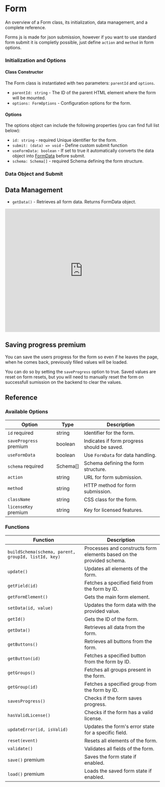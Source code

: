 # Form

An overview of a Form class, its initialization, data management, and a complete reference.

Forms js is made for json submission, however if you want to use standard form submit it is completly possible, just define `action` and `method` in form options. 

### Initialization and Options

#### Class Constructor

The Form class is instantiated with two parameters: `parentId` and `options`.

-   `parentId: string` - The ID of the parent HTML element where the form will be mounted.
-   `options: FormOptions` - Configuration options for the form.

#### Options

The options object can include the following properties (you can find full list below):

-   `id: string` - <span class="badge warning">required</span> Unique identifier for the form.
-   `submit: (data) => void` - Define custom submit function
-   `useFormData: boolean` - If set to true it automatically converts the data object into <a href="https://developer.mozilla.org/en-US/docs/Web/API/FormData" target="_blank">FormData</a> before submit.
-   `schema: Schema[]` - <span class="badge warning">required</span> Schema defining the form structure.

### Data Object and Submit

## Data Management

-   `getData()` - Retrieves all form data. Returns FormData object.

<iframe height="400" style="width: 100%;" scrolling="no" title="forms.js - form submit example" src="https://codepen.io/trilmatic/embed/bGzJgjB?default-tab=js%2Cresult" frameborder="no" loading="lazy" allowtransparency="true" allowfullscreen="true">
  See the Pen <a href="https://codepen.io/trilmatic/pen/bGzJgjB">
  forms.js - form submit example</a> by Trilmatic (<a href="https://codepen.io/trilmatic">@trilmatic</a>)
  on <a href="https://codepen.io">CodePen</a>.
</iframe>

## Saving progress <span class="badge primary">premium</span>

You can save the users progress for the form so even if he leaves the page, when he comes back, previously filled values will be loaded.

You can do so by setting the `saveProgress` option to true. Saved values are reset on form resets, but you will need to manually reset the form on successfull sumission on the backend to clear the values.

## Reference

### Available Options

<table>
  <thead>
    <tr>
      <th>Option</th>
      <th>Type</th>
      <th>Description</th>
    </tr>
  </thead>
  <tbody>
    <tr>
      <td><code>id</code> <span class="badge warning">required</span></td>
      <td>string</td>
      <td>Identifier for the form.</td>
    </tr>
    <tr>
      <td><code>saveProgress</code> <span class="badge primary">premium</span></td>
      <td>boolean</td>
      <td>Indicates if form progress should be saved.</td>
    </tr>
    <tr>
      <td><code>useFormData</code></td>
      <td>boolean</td>
      <td>Use <code>FormData</code> for data handling.</td>
    </tr>
    <tr>
      <td><code>schema</code> <span class="badge warning">required</span></td>
      <td>Schema[]</td>
      <td>Schema defining the form structure.</td>
    </tr>
    <tr>
      <td><code>action</code></td>
      <td>string</td>
      <td>URL for form submission.</td>
    </tr>
    <tr>
      <td><code>method</code></td>
      <td>string</td>
      <td>HTTP method for form submission.</td>
    </tr>
    <tr>
      <td><code>className</code></td>
      <td>string</td>
      <td>CSS class for the form.</td>
    </tr>
    <tr>
      <td><code>licenseKey</code> <span class="badge primary">premium</span></td>
      <td>string</td>
      <td>Key for licensed features.</td>
    </tr>
  </tbody>
</table>

### Functions

<table>
  <thead>
    <tr>
      <th>Function</th>
      <th>Description</th>
    </tr>
  </thead>
  <tbody>
    <tr>
      <td><code>buildSchema(schema, parent, groupId, listId, key)</code></td>
      <td>Processes and constructs form elements based on the provided schema.</td>
    </tr>
    <tr>
      <td><code>update()</code></td>
      <td>Updates all elements of the form.</td>
    </tr>
    <tr>
      <td><code>getField(id)</code></td>
      <td>Fetches a specified field from the form by ID.</td>
    </tr>
    <tr>
      <td><code>getFormElement()</code></td>
      <td>Gets the main form element.</td>
    </tr>
    <tr>
      <td><code>setData(id, value)</code></td>
      <td>Updates the form data with the provided value.</td>
    </tr>
    <tr>
      <td><code>getId()</code></td>
      <td>Gets the ID of the form.</td>
    </tr>
    <tr>
      <td><code>getData()</code></td>
      <td>Retrieves all data from the form.</td>
    </tr>
    <tr>
      <td><code>getButtons()</code></td>
      <td>Retrieves all buttons from the form.</td>
    </tr>
    <tr>
      <td><code>getButton(id)</code></td>
      <td>Fetches a specified button from the form by ID.</td>
    </tr>
    <tr>
      <td><code>getGroups()</code></td>
      <td>Fetches all groups present in the form.</td>
    </tr>
    <tr>
      <td><code>getGroup(id)</code></td>
      <td>Fetches a specified group from the form by ID.</td>
    </tr>
    <tr>
      <td><code>savesProgress()</code></td>
      <td>Checks if the form saves progress.</td>
    </tr>
    <tr>
      <td><code>hasValidLicense()</code></td>
      <td>Checks if the form has a valid license.</td>
    </tr>
    <tr>
      <td><code>updateError(id, isValid)</code></td>
      <td>Updates the form's error state for a specific field.</td>
    </tr>
    <tr>
      <td><code>reset(event)</code></td>
      <td>Resets all elements of the form.</td>
    </tr>
    <tr>
      <td><code>validate()</code></td>
      <td>Validates all fields of the form.</td>
    </tr>
    <tr>
      <td><code>save()</code> <span class="badge primary">premium</span></td>
      <td>Saves the form state if enabled.</td>
    </tr>
    <tr>
      <td><code>load()</code> <span class="badge primary">premium</span></td>
      <td>Loads the saved form state if enabled.</td>
    </tr>
  </tbody>
</table>

